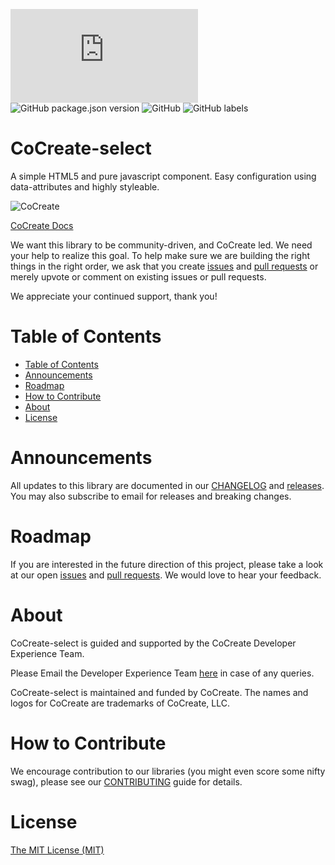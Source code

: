 ![GitHub file size in bytes](https://img.shields.io/github/size/CoCreate-app/CoCreate-select/dist/CoCreate-select.min.js?label=minified%20size&style=for-the-badge) 
![GitHub package.json version](https://img.shields.io/github/package-json/v/CoCreate-app/CoCreate-select?style=for-the-badge)
![GitHub](https://img.shields.io/github/license/CoCreate-app/CoCreate-select?style=for-the-badge) 
![GitHub labels](https://img.shields.io/github/labels/CoCreate-app/CoCreate-select/help%20wanted?style=for-the-badge)

# CoCreate-select
A simple HTML5 and pure javascript component. Easy configuration using data-attributes and highly styleable.

![CoCreate](https://cdn.cocreate.app/logo.png)

[CoCreate Docs](https://cocreate.app/documentation/CoCreate-select)


We want this library to be community-driven, and CoCreate led. We need your help to realize this goal. To help make sure we are building the right things in the right order, we ask that you create [issues](https://github.com/CoCreate-app/Realtime_Admin_CRM_and_CMS/issues) and [pull requests](https://github.com/CoCreate-app/Realtime_Admin_CRM_and_CMS/pulls) or merely upvote or comment on existing issues or pull requests.

We appreciate your continued support, thank you!

# Table of Contents

- [Table of Contents](#table-of-contents)
- [Announcements](#announcements)
- [Roadmap](#roadmap)
- [How to Contribute](#how-to-contribute)
- [About](#about)
- [License](#license)

<a name="announcements"></a>
# Announcements

All updates to this library are documented in our [CHANGELOG](https://github.com/CoCreate-app/Cocreate-select/blob/master/CHANGELOG.md) and [releases](https://github.com/CoCreate-app/CoCreate-select/releases). You may also subscribe to email for releases and breaking changes. 

<a name="roadmap"></a>
# Roadmap

If you are interested in the future direction of this project, please take a look at our open [issues](https://github.com/CoCreate-app/Cocreate-select/issues) and [pull requests](https://github.com/CoCreate-app/Cocreate-select/pulls). We would love to hear your feedback.


<a name="about"></a>
# About

CoCreate-select is guided and supported by the CoCreate Developer Experience Team.

Please Email the Developer Experience Team [here](mailto:develop@cocreate.app) in case of any queries.

CoCreate-select is maintained and funded by CoCreate. The names and logos for CoCreate are trademarks of CoCreate, LLC.

<a name="contribute"></a>
# How to Contribute

We encourage contribution to our libraries (you might even score some nifty swag), please see our [CONTRIBUTING](https://github.com/CoCreate-app/Cocreate-select/blob/master/CONTRIBUTING.md) guide for details.

# License
[The MIT License (MIT)](https://github.com/CoCreate-app/Cocreate-select/blob/master/LICENSE)
